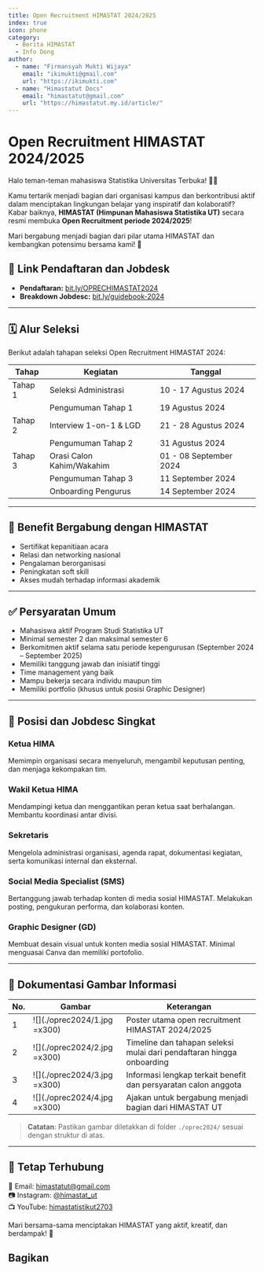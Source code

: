 ```yaml
---
title: Open Recruitment HIMASTAT 2024/2025
index: true
icon: phone
category:
  - Berita HIMASTAT
  - Info Dong
author:
  - name: "Firmansyah Mukti Wijaya"
    email: "ikimukti@gmail.com"
    url: "https://ikimukti.com"
  - name: "Himastatut Docs"
    email: "himastatut@gmail.com"
    url: "https://himastatut.my.id/article/"
---
```


# Open Recruitment HIMASTAT 2024/2025

Halo teman-teman mahasiswa Statistika Universitas Terbuka! 👋🏼

Kamu tertarik menjadi bagian dari organisasi kampus dan berkontribusi aktif dalam menciptakan lingkungan belajar yang inspiratif dan kolaboratif? Kabar baiknya, **HIMASTAT (Himpunan Mahasiswa Statistika UT)** secara resmi membuka **Open Recruitment periode 2024/2025**!

Mari bergabung menjadi bagian dari pilar utama HIMASTAT dan kembangkan potensimu bersama kami! 🎉

## 📌 Link Pendaftaran dan Jobdesk

- **Pendaftaran:** [bit.ly/OPRECHIMASTAT2024](https://bit.ly/OPRECHIMASTAT2024)
- **Breakdown Jobdesc:** [bit.ly/guidebook-2024](https://bit.ly/guidebook-2024)

---

## 🗓️ Alur Seleksi

Berikut adalah tahapan seleksi Open Recruitment HIMASTAT 2024:

| Tahap     | Kegiatan                             | Tanggal                 |
|-----------|--------------------------------------|-------------------------|
| Tahap 1   | Seleksi Administrasi                 | 10 - 17 Agustus 2024   |
|           | Pengumuman Tahap 1                   | 19 Agustus 2024        |
| Tahap 2   | Interview 1-on-1 & LGD               | 21 - 28 Agustus 2024   |
|           | Pengumuman Tahap 2                   | 31 Agustus 2024        |
| Tahap 3   | Orasi Calon Kahim/Wakahim            | 01 - 08 September 2024 |
|           | Pengumuman Tahap 3                   | 11 September 2024      |
|           | Onboarding Pengurus                  | 14 September 2024      |

---

## 🎁 Benefit Bergabung dengan HIMASTAT

- Sertifikat kepanitiaan acara  
- Relasi dan networking nasional  
- Pengalaman berorganisasi  
- Peningkatan soft skill  
- Akses mudah terhadap informasi akademik  

---

## ✅ Persyaratan Umum

- Mahasiswa aktif Program Studi Statistika UT  
- Minimal semester 2 dan maksimal semester 6  
- Berkomitmen aktif selama satu periode kepengurusan (September 2024 – September 2025)  
- Memiliki tanggung jawab dan inisiatif tinggi  
- Time management yang baik  
- Mampu bekerja secara individu maupun tim  
- Memiliki portfolio (khusus untuk posisi Graphic Designer)  

---

## 🧩 Posisi dan Jobdesc Singkat

### Ketua HIMA  
Memimpin organisasi secara menyeluruh, mengambil keputusan penting, dan menjaga kekompakan tim.

### Wakil Ketua HIMA  
Mendampingi ketua dan menggantikan peran ketua saat berhalangan. Membantu koordinasi antar divisi.

### Sekretaris  
Mengelola administrasi organisasi, agenda rapat, dokumentasi kegiatan, serta komunikasi internal dan eksternal.

### Social Media Specialist (SMS)  
Bertanggung jawab terhadap konten di media sosial HIMASTAT. Melakukan posting, pengukuran performa, dan kolaborasi konten.

### Graphic Designer (GD)  
Membuat desain visual untuk konten media sosial HIMASTAT. Minimal menguasai Canva dan memiliki portofolio.

---

## 📸 Dokumentasi Gambar Informasi

| No. | Gambar | Keterangan |
|-----|--------|------------|
| 1 | ![](./oprec2024/1.jpg =x300) | Poster utama open recruitment HIMASTAT 2024/2025 |
| 2 | ![](./oprec2024/2.jpg =x300) | Timeline dan tahapan seleksi mulai dari pendaftaran hingga onboarding |
| 3 | ![](./oprec2024/3.jpg =x300) | Informasi lengkap terkait benefit dan persyaratan calon anggota |
| 4 | ![](./oprec2024/4.jpg =x300) | Ajakan untuk bergabung menjadi bagian dari HIMASTAT UT |

> **Catatan**: Pastikan gambar diletakkan di folder `./oprec2024/` sesuai dengan struktur di atas.

---

## 🔗 Tetap Terhubung

📧 Email: himastatut@gmail.com  
📷 Instagram: [@himastat_ut](https://instagram.com/himastat_ut)  
📺 YouTube: [himastatistikut2703](https://youtube.com/@himastatistikut2703)

Mari bersama-sama menciptakan HIMASTAT yang aktif, kreatif, dan berdampak! 💙


## Bagikan
<Share colorful />
<GitContributors />
<GitChangelog />